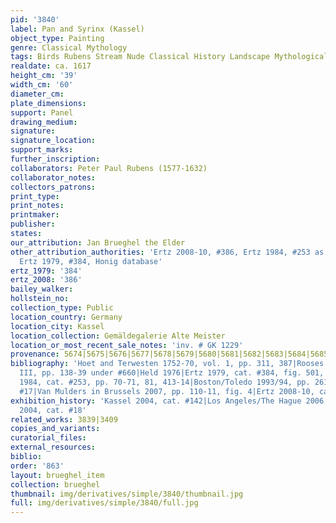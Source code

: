 ```yaml
---
pid: '3840'
label: Pan and Syrinx (Kassel)
object_type: Painting
genre: Classical Mythology
tags: Birds Rubens Stream Nude Classical History Landscape Mythological Flowers
realdate: ca. 1617
height_cm: '39'
width_cm: '60'
diameter_cm: 
plate_dimensions: 
support: Panel
drawing_medium: 
signature: 
signature_location: 
support_marks: 
further_inscription: 
collaborators: Peter Paul Rubens (1577-1632)
collaborator_notes: 
collectors_patrons: 
print_type: 
print_notes: 
printmaker: 
publisher: 
states: 
our_attribution: Jan Brueghel the Elder
other_attribution_authorities: 'Ertz 2008-10, #386, Ertz 1984, #253 as Jan the Younger,
  Ertz 1979, #384, Honig database'
ertz_1979: '384'
ertz_2008: '386'
bailey_walker: 
hollstein_no: 
collection_type: Public
location_country: Germany
location_city: Kassel
location_collection: Gemäldegalerie Alte Meister
location_or_most_recent_sale_notes: 'inv. # GK 1229'
provenance: 5674|5675|5676|5677|5678|5679|5680|5681|5682|5683|5684|5685|5686|5687|5688|5689|5690|5691
bibliography: 'Hoet and Terwesten 1752-70, vol. 1, pp. 311, 387|Rooses 1890, vol.
  III, pp. 138-39 under #660|Held 1976|Ertz 1979, cat. #384, fig. 501, pp. 417-418|Ertz
  1984, cat. #253, pp. 70-71, 81, 413-14|Boston/Toledo 1993/94, pp. 261-62 under cat.
  #17|Van Mulders in Brussels 2007, pp. 110-11, fig. 4|Ertz 2008-10, cat. #386'
exhibition_history: 'Kassel 2004, cat. #142|Los Angeles/The Hague 2006, cat. #5|Kassel/Frankfurt
  2004, cat. #18'
related_works: 3839|3409
copies_and_variants: 
curatorial_files: 
external_resources: 
biblio: 
order: '863'
layout: brueghel_item
collection: brueghel
thumbnail: img/derivatives/simple/3840/thumbnail.jpg
full: img/derivatives/simple/3840/full.jpg
---
```

